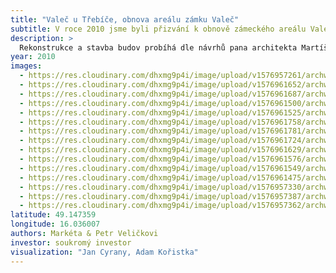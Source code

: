 ```yaml
---
title: "Valeč u Třebíče, obnova areálu zámku Valeč"
subtitle: V roce 2010 jsme byli přizvání k obnově zámeckého areálu Valeč u Třebíče.
description: >
  Rekonstrukce a stavba budov probíhá dle návrhů pana architekta Martíška. V průběhu 2 let se realizoval první finální návrh, který si přál investor. V dalších letech jsme pokračovali v návrzích a dozorech využití dalších pozemků v okolí zámecké zahrady. Mimo jiné jsme zde zrealizovali tzv. Ha-Ha systém oplocení, abychom zachovali hlavní pohledové propojení mezi zahradou a další částí parku. Areál se stále rozšiřuje a postupně se realizují další etapy. Nový zámecký park již dnes hostí řadu firemních, soukromých i společenských událostí
year: 2010
images:
  - https://res.cloudinary.com/dhxmg9p4i/image/upload/v1576957261/archweb/finB0004_oaiuph.jpg
  - https://res.cloudinary.com/dhxmg9p4i/image/upload/v1576961652/archweb/DSC_0475_opussv.jpg
  - https://res.cloudinary.com/dhxmg9p4i/image/upload/v1576961687/archweb/DSC_0556_qsaplh.jpg
  - https://res.cloudinary.com/dhxmg9p4i/image/upload/v1576961500/archweb/DSC_0359_orzmas.jpg
  - https://res.cloudinary.com/dhxmg9p4i/image/upload/v1576961525/archweb/DSC_0388_bzjgqn.jpg
  - https://res.cloudinary.com/dhxmg9p4i/image/upload/v1576961758/archweb/DSC_0608_kq4oii.jpg
  - https://res.cloudinary.com/dhxmg9p4i/image/upload/v1576961781/archweb/DSC_0790_lfpppc.jpg
  - https://res.cloudinary.com/dhxmg9p4i/image/upload/v1576961724/archweb/DSC_0570_whfsvf.jpg
  - https://res.cloudinary.com/dhxmg9p4i/image/upload/v1576961629/archweb/DSC_0465_mfqblt.jpg
  - https://res.cloudinary.com/dhxmg9p4i/image/upload/v1576961576/archweb/DSC_0464_iibneb.jpg
  - https://res.cloudinary.com/dhxmg9p4i/image/upload/v1576961549/archweb/DSC_0443_mtqqtd.jpg
  - https://res.cloudinary.com/dhxmg9p4i/image/upload/v1576961475/archweb/DSC_0440_yxfgdo.jpg
  - https://res.cloudinary.com/dhxmg9p4i/image/upload/v1576957330/archweb/Vale%C4%8D_vizu2_zagfik.jpg
  - https://res.cloudinary.com/dhxmg9p4i/image/upload/v1576957387/archweb/Vale%C4%8D_Vizu3_i3orwe.jpg
  - https://res.cloudinary.com/dhxmg9p4i/image/upload/v1576957362/archweb/Vale%C4%8D_vizu1_hmllq0.jpg
latitude: 49.147359
longitude: 16.036007
authors: Markéta & Petr Veličkovi
investor: soukromý investor
visualization: "Jan Cyrany, Adam Kořistka"
---
```

